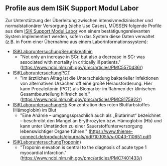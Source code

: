 ## Profile aus dem ISiK Support Modul Labor

Zur Unterstützung der Überleitung zwischen intensivmedizinischer und normalstationärer Versorgung (siehe Use Cases), MÜSSEN folgende Profile aus dem [ISIK Support Modul Labor](https://simplifier.net/isik-labor-v4) von einem bestätigungsrelevanten System implementiert werden, sofern das System diese Daten verwaltet (z.B. in Form einer Übernahme aus einem Laborinformationssystem):

- [ISiKLaboruntersuchungSerumkreatinin](https://simplifier.net/isik-labor-v4/isiklaboruntersuchungserumkreatinin) 
    - "Not only an increase in SCr, but also a decrease in SCr was associated with mortality in critically ill patients." (https://www.ncbi.nlm.nih.gov/pmc/articles/PMC5570436/)
- [ISiKLaboruntersuchungPCT](https://simplifier.net/isik-labor-v4/isiklaboruntersuchungpct) 
    - "Im ärztlichen Alltag ist die Unterscheidung bakterieller Infektionen von alternativen Ursachen oft eine große Herausforderung. Hier kann Procalcitonin (PCT) als Biomarker im Rahmen der klinischen Gesamtbeurteilung hilfreich sein." (https://www.ncbi.nlm.nih.gov/pmc/articles/PMC8175922/)
- [ISiKLaboruntersuchungHb](https://simplifier.net/isik-labor-v4/isiklaboruntersuchunghb) Konzentration des roten Blutfarbstoffes (Hämoglobin) im Blut
    - "Eine Anämie – umgangssprachlich auch als „Blutarmut“ bezeichnet – beschreibt den Mangel an Erythrozyten bzw. Hämoglobin (Hb) und kann unter Umständen zu einer Sauerstoffunterversorgung lebenswichtiger Organe führen." (https://www.thieme-connect.de/products/ejournals/pdf/10.1055/s-0043-110651.pdf)
- [ISiKLaboruntersuchungTroponin](https://simplifier.net/isik-labor-v4/isiklaboruntersuchungtroponin))
    - "Troponin elevation is central to the diagnosis of acute type 1 myocardial infarction." (https://www.ncbi.nlm.nih.gov/pmc/articles/PMC7401433/)
